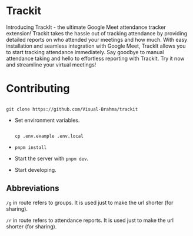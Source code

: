 # Trackit

Introducing TrackIt - the ultimate Google Meet attendance tracker extension! Trackit takes the hassle out of tracking attendance by providing detailed reports on who attended your meetings and how much. With easy installation and seamless integration with Google Meet, TrackIt allows you to start tracking attendance immediately. Say goodbye to manual attendance taking and hello to effortless reporting with TrackIt. Try it now and streamline your virtual meetings!

# Contributing

```

git clone https://github.com/Visual-Brahma/trackit

```

- Set environment variables.

  ```

  cp .env.example .env.local

  ```

- ```
  pnpm install
  ```
- Start the server with `pnpm dev`.
- Start developing.

## Abbreviations

`/g` in route refers to groups. It is used just to make the url shorter (for sharing).

`/r` in route refers to attendance reports. It is used just to make the url shorter (for sharing).
